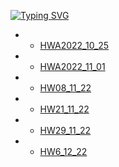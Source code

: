[![Typing SVG](https://readme-typing-svg.herokuapp.com?font=Fira+Code&duration=1000&pause=1000&color=F70E3F&width=435&lines=DZ+Algorithms)](https://github.com/ArtemWo/Algorithms)
- -   [HWA2022_10_25](https://github.com/ArtemWo/Algorithms/tree/master/HWA2022_10_25) 
- -   [HWA2022_11_01](https://github.com/ArtemWo/Algorithms/tree/master/HWA2022_11_01) 
- -   [HW08_11_22](https://github.com/ArtemWo/Algorithms/tree/master/HW_Algorithms08_11_22p) 
- -   [HW21_11_22](https://github.com/ArtemWo/Algorithms/tree/master/HW_Algorithms21_11_22) 
- -   [HW29_11_22](https://github.com/ArtemWo/Algorithms/tree/master/HW_Algorithms29_11_22) 
- -   [HW6_12_22](https://github.com/ArtemWo/Algorithms/tree/master/HW_Algorithms06_12_2022) 
